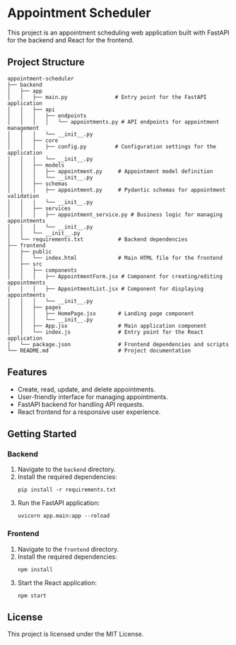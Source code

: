 # Appointment Scheduler

This project is an appointment scheduling web application built with FastAPI for the backend and React for the frontend. 

## Project Structure

```
appointment-scheduler
├── backend
│   ├── app
│   │   ├── main.py               # Entry point for the FastAPI application
│   │   ├── api
│   │   │   ├── endpoints
│   │   │   │   └── appointments.py # API endpoints for appointment management
│   │   │   └── __init__.py
│   │   ├── core
│   │   │   ├── config.py         # Configuration settings for the application
│   │   │   └── __init__.py
│   │   ├── models
│   │   │   ├── appointment.py     # Appointment model definition
│   │   │   └── __init__.py
│   │   ├── schemas
│   │   │   ├── appointment.py     # Pydantic schemas for appointment validation
│   │   │   └── __init__.py
│   │   ├── services
│   │   │   ├── appointment_service.py # Business logic for managing appointments
│   │   │   └── __init__.py
│   │   └── __init__.py
│   └── requirements.txt           # Backend dependencies
├── frontend
│   ├── public
│   │   └── index.html             # Main HTML file for the frontend
│   ├── src
│   │   ├── components
│   │   │   ├── AppointmentForm.jsx # Component for creating/editing appointments
│   │   │   ├── AppointmentList.jsx # Component for displaying appointments
│   │   │   └── __init__.py
│   │   ├── pages
│   │   │   ├── HomePage.jsx       # Landing page component
│   │   │   └── __init__.py
│   │   ├── App.jsx                # Main application component
│   │   └── index.js               # Entry point for the React application
│   └── package.json               # Frontend dependencies and scripts
└── README.md                      # Project documentation
```

## Features

- Create, read, update, and delete appointments.
- User-friendly interface for managing appointments.
- FastAPI backend for handling API requests.
- React frontend for a responsive user experience.

## Getting Started

### Backend

1. Navigate to the `backend` directory.
2. Install the required dependencies:
   ```
   pip install -r requirements.txt
   ```
3. Run the FastAPI application:
   ```
   uvicorn app.main:app --reload
   ```

### Frontend

1. Navigate to the `frontend` directory.
2. Install the required dependencies:
   ```
   npm install
   ```
3. Start the React application:
   ```
   npm start
   ```

## License

This project is licensed under the MIT License.